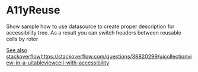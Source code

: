 # A11yReuse
Show sample how to use datasource to create proper description for accessibility tree. As a result you can switch headers between reusable cells by rotor

[See also stackoverflow](https://stackoverflow.com/questions/38820299/uicollectionview-in-a-uitableviewcell-with-accessibility)https://stackoverflow.com/questions/38820299/uicollectionview-in-a-uitableviewcell-with-accessibility
